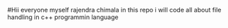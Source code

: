 #Hii everyone myself rajendra chimala in this repo i will code all about file handling in c++ programmin language